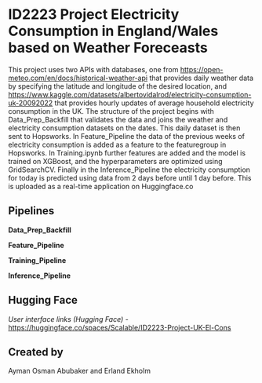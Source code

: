 # ID2223 Project Electricity Consumption in England/Wales based on Weather Foreceasts

This project uses two APIs with databases, one from https://open-meteo.com/en/docs/historical-weather-api that provides daily weather data by specifying the latitude and longitude of the desired location, and https://www.kaggle.com/datasets/albertovidalrod/electricity-consumption-uk-20092022 that provides hourly updates of average household electricity consumption in the UK. The structure of the project begins with Data_Prep_Backfill that validates the data and joins the weather and electricity consumption datasets on the dates. This daily dataset is then sent to Hopsworks. In Feature_Pipeline the data of the previous weeks of electricity consumption is added as a feature to the featuregroup in Hopsworks. In Training.ipynb further features are added and the model is trained on XGBoost, and the hyperparameters are optimized using GridSearchCV. Finally in the Inference_Pipeline the electricity consumption for today is predicted using data from 2 days before until 1 day before. This is uploaded as a real-time application on Huggingface.co

## Pipelines

**Data_Prep_Backfill**


**Feature_Pipeline**


**Training_Pipeline**


**Inference_Pipeline**


## Hugging Face

_User interface links (Hugging Face)_
    - https://huggingface.co/spaces/Scalable/ID2223-Project-UK-El-Cons

## Created by
Ayman Osman Abubaker and Erland Ekholm
